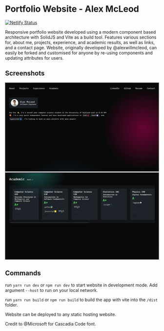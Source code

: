 # Portfolio Website - Alex McLeod

[![Netlify Status](https://api.netlify.com/api/v1/badges/e096a21c-3441-42b4-a4d2-4ec67beaed04/deploy-status)](https://app.netlify.com/sites/comforting-lokum-144842/deploys)

Responsive portfolio website developed using a modern component based architecture with SolidJS and Vite as a build tool. Features various sections for, about me, projects, experience, and academic results, as well as links, and a contact page. Website, originally developed by @alexwillmcleod, can easily be forked and customised for anyone by re-using components and updating attributes for users.

## Screenshots

<img src="assets/landing-page-screenshot.png">
<img src="assets/academic-page-screenshot.png">

## Commands

run `yarn run dev` or `npm run dev` to start website in development mode. Add argument `--host` to run on your local network.

run `yarn run build` or `npm run build` to build the app with vite into the `/dist` folder.

Website can be deployed to any static hosting website.

Credit to @Microsoft for Cascadia Code font.
